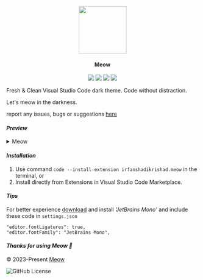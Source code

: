 <p align="center">
  <img src="https://i.ibb.co/cwL0BYq/meow.png" width="125" />
  <h4 align=center>Meow</h4>
  <div align="center">
      <img src="https://img.shields.io/visual-studio-marketplace/v/irfanshadikrishad.meow?style=for-the-badge&labelColor=1b1b1b&color=00704A" />&nbsp;<img src="https://img.shields.io/visual-studio-marketplace/i/irfanshadikrishad.meow?style=for-the-badge&labelColor=1b1b1b&color=00704A" />&nbsp;<img src="https://img.shields.io/visual-studio-marketplace/r/irfanshadikrishad.meow?style=for-the-badge&labelColor=1b1b1b&color=00704A" />&nbsp;<img src="https://img.shields.io/visual-studio-marketplace/last-updated/irfanshadikrishad.meow?style=for-the-badge&labelColor=1b1b1b&color=00704A" />
  </div>
</p>

Fresh & Clean Visual Studio Code dark theme. Code without distraction.

Let's meow in the darkness.

report any issues, bugs or suggestions [here](https://github.com/irfanshadikrishad/meow/issues)

#### _Preview_

<details>
<summary>Meow</summary>
    <img src="https://i.ibb.co/Dtq8mQN/meow-preview-1.jpg"/>
    <img src="https://i.ibb.co/wLsSfvX/meow-preview-2.jpg"/>
    <img src="https://i.ibb.co/sybYyTj/meow-preview-3.jpg"/>
    <img src="https://i.ibb.co/0sKXC4k/meow-bash.jpg"/>
</details>

#### _Installation_

1. Use command `code --install-extension irfanshadikrishad.meow` in the terminal, or
2. Install directly from Extensions in Visual Studio Code Marketplace.

#### _Tips_

For better experience [download](https://www.jetbrains.com/lp/mono/) and install _'JetBrains Mono'_ and include these code in `settings.json`

```
"editor.fontLigatures": true,
"editor.fontFamily": "JetBrains Mono",
```

#### _Thanks for using Meow 🤍_

© 2023-Present [Meow](https://github.com/irfanshadikrishad/meow)

![GitHub License](https://img.shields.io/github/license/irfanshadikrishad/meow?style=for-the-badge&labelColor=1b1b1b&color=00704A)
